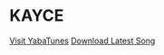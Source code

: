 # KAYCE
<a href="https://yabatunes.com/">Visit YabaTunes</a>
<a href="https://yabatunes.com/category/music/">Download Latest Song</a>

